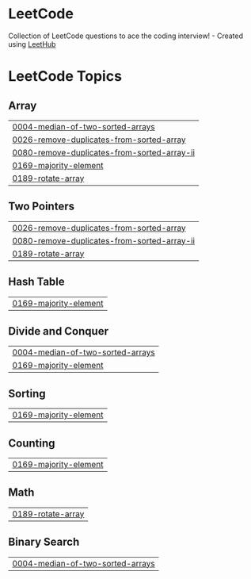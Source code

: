 # LeetCode
Collection of LeetCode questions to ace the coding interview! - Created using [LeetHub](https://github.com/QasimWani/LeetHub)

<!---LeetCode Topics Start-->
# LeetCode Topics
## Array
|  |
| ------- |
| [0004-median-of-two-sorted-arrays](https://github.com/AudreyRose-Wooden/LeetCode/tree/master/0004-median-of-two-sorted-arrays) |
| [0026-remove-duplicates-from-sorted-array](https://github.com/AudreyRose-Wooden/LeetCode/tree/master/0026-remove-duplicates-from-sorted-array) |
| [0080-remove-duplicates-from-sorted-array-ii](https://github.com/AudreyRose-Wooden/LeetCode/tree/master/0080-remove-duplicates-from-sorted-array-ii) |
| [0169-majority-element](https://github.com/AudreyRose-Wooden/LeetCode/tree/master/0169-majority-element) |
| [0189-rotate-array](https://github.com/AudreyRose-Wooden/LeetCode/tree/master/0189-rotate-array) |
## Two Pointers
|  |
| ------- |
| [0026-remove-duplicates-from-sorted-array](https://github.com/AudreyRose-Wooden/LeetCode/tree/master/0026-remove-duplicates-from-sorted-array) |
| [0080-remove-duplicates-from-sorted-array-ii](https://github.com/AudreyRose-Wooden/LeetCode/tree/master/0080-remove-duplicates-from-sorted-array-ii) |
| [0189-rotate-array](https://github.com/AudreyRose-Wooden/LeetCode/tree/master/0189-rotate-array) |
## Hash Table
|  |
| ------- |
| [0169-majority-element](https://github.com/AudreyRose-Wooden/LeetCode/tree/master/0169-majority-element) |
## Divide and Conquer
|  |
| ------- |
| [0004-median-of-two-sorted-arrays](https://github.com/AudreyRose-Wooden/LeetCode/tree/master/0004-median-of-two-sorted-arrays) |
| [0169-majority-element](https://github.com/AudreyRose-Wooden/LeetCode/tree/master/0169-majority-element) |
## Sorting
|  |
| ------- |
| [0169-majority-element](https://github.com/AudreyRose-Wooden/LeetCode/tree/master/0169-majority-element) |
## Counting
|  |
| ------- |
| [0169-majority-element](https://github.com/AudreyRose-Wooden/LeetCode/tree/master/0169-majority-element) |
## Math
|  |
| ------- |
| [0189-rotate-array](https://github.com/AudreyRose-Wooden/LeetCode/tree/master/0189-rotate-array) |
## Binary Search
|  |
| ------- |
| [0004-median-of-two-sorted-arrays](https://github.com/AudreyRose-Wooden/LeetCode/tree/master/0004-median-of-two-sorted-arrays) |
<!---LeetCode Topics End-->